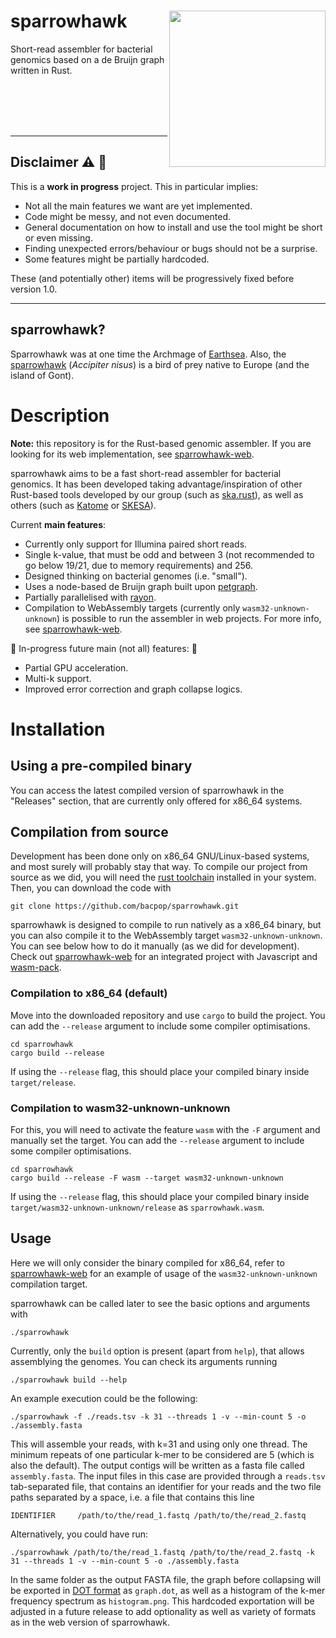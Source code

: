 # sparrowhawk <img src='sparrowhawk_logo.png' align="right" height="250" />
Short-read assembler for bacterial genomics based on a de Bruijn graph written in Rust.


<br>
<br>
<br>
<br>


---
## Disclaimer :warning: :construction:
This is a **work in progress** project. This in particular implies:

- Not all the main features we want are yet implemented.
- Code might be messy, and not even documented.
- General documentation on how to install and use the tool might be short or even missing.
- Finding unexpected errors/behaviour or bugs should not be a surprise.
- Some features might be partially hardcoded.

These (and potentially other) items will be progressively fixed before version 1.0.

---


## sparrowhawk?
Sparrowhawk was at one time the Archmage of [Earthsea](https://en.wikipedia.org/wiki/Earthsea).
Also, the [sparrowhawk](https://en.wikipedia.org/wiki/Eurasian_sparrowhawk) (*Accipiter nisus*) is a bird of prey native to Europe (and the island of Gont).

# Description

**Note:** this repository is for the Rust-based genomic assembler. If you are looking for its web implementation, see [sparrowhawk-web](https://github.com/bacpop/sparrowhawk-web).

sparrowhawk aims to be a fast short-read assembler for bacterial genomics. It has been developed taking advantage/inspiration of other Rust-based tools developed by our group (such as [ska.rust](https://github.com/bacpop/ska.rust)), as well as others (such as [Katome](https://github.com/fuine/katome) or [SKESA](https://github.com/ncbi/SKESA)).

Current **main features**:
- Currently only support for Illumina paired short reads.
- Single k-value, that must be odd and between 3 (not recommended to go below 19/21, due to memory requirements) and 256.
- Designed thinking on bacterial genomes (i.e. "small").
- Uses a node-based de Bruijn graph built upon [petgraph](https://docs.rs/petgraph/latest/petgraph).
- Partially parallelised with [rayon](https://docs.rs/rayon/latest/rayon).
- Compilation to WebAssembly targets (currently only `wasm32-unknown-unknown`) is possible to run the assembler in web projects. For more info, see [sparrowhawk-web](https://github.com/bacpop/sparrowhawk-web).

:construction: In-progress future main (not all) features: :construction:
- Partial GPU acceleration.
- Multi-k support.
- Improved error correction and graph collapse logics.


# Installation
## Using a pre-compiled binary
You can access the latest compiled version of sparrowhawk in the "Releases" section, that are currently only offered for x86_64 systems.


## Compilation from source
Development has been done only on x86_64 GNU/Linux-based systems, and most surely will probably stay that way. To compile our project from source as we did, you will need the [rust toolchain](https://www.rust-lang.org/tools/install) installed in your system. Then, you can download the code with

```
git clone https://github.com/bacpop/sparrowhawk.git
```

sparrowhawk is designed to compile to run natively as a x86_64 binary, but you can also compile it to the WebAssembly target `wasm32-unknown-unknown`. You can see below how to do it manually (as we did for development). Check out [sparrowhawk-web](https://github.com/bacpop/sparrowhawk-web) for an integrated project with Javascript and [wasm-pack](https://github.com/rustwasm/wasm-pack).

### Compilation to x86_64 (default)
Move into the downloaded repository and use `cargo` to build the project. You can add the `--release` argument to include some compiler optimisations.

```
cd sparrowhawk
cargo build --release
```

If using the `--release` flag, this should place your compiled binary inside `target/release`.

### Compilation to wasm32-unknown-unknown
For this, you will need to activate the feature `wasm` with the `-F` argument and manually set the target. You can add the `--release` argument to include some compiler optimisations.

```
cd sparrowhawk
cargo build --release -F wasm --target wasm32-unknown-unknown
```

If using the `--release` flag, this should place your compiled binary inside `target/wasm32-unknown-unknown/release` as `sparrowhawk.wasm`.


## Usage
Here we will only consider the binary compiled for x86_64, refer to [sparrowhawk-web](https://github.com/bacpop/sparrowhawk-web) for an example of usage of the `wasm32-unknown-unknown` compilation target.

sparrowhawk can be called later to see the basic options and arguments with

```
./sparrowhawk
```

Currently, only the `build` option is present (apart from `help`), that allows assemblying the genomes. You can check its arguments running

```
./sparrowhawk build --help
```

An example execution could be the following:

```
./sparrowhawk -f ./reads.tsv -k 31 --threads 1 -v --min-count 5 -o ./assembly.fasta
```

This will assemble your reads, with k=31 and using only one thread. The minimum repeats of one particular k-mer to be considered are 5 (which is also the default). The output contigs will be written as a fasta file called `assembly.fasta`. The input files in this case are provided through a `reads.tsv` tab-separated file, that contains an identifier for your reads and the two file paths separated by a space, i.e. a file that contains this line

```
IDENTIFIER     /path/to/the/read_1.fastq /path/to/the/read_2.fastq
```

Alternatively, you could have run:

```
./sparrowhawk /path/to/the/read_1.fastq /path/to/the/read_2.fastq -k 31 --threads 1 -v --min-count 5 -o ./assembly.fasta
```

In the same folder as the output FASTA file, the graph before collapsing will be exported in [DOT format](https://en.wikipedia.org/wiki/DOT_%28graph_description_language%29) as `graph.dot`, as well as a histogram of the k-mer frequency spectrum as `histogram.png`. This hardcoded exportation will be adjusted in a future release to add optionality as well as variety of formats as in the web version of sparrowhawk.
